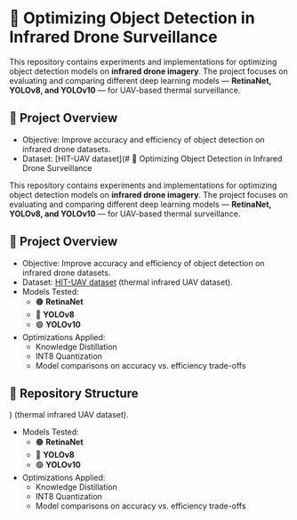 # 🚀 Optimizing Object Detection in Infrared Drone Surveillance

This repository contains experiments and implementations for optimizing object detection models on **infrared drone imagery**. The project focuses on evaluating and comparing different deep learning models — **RetinaNet, YOLOv8, and YOLOv10** — for UAV-based thermal surveillance.  

## 📌 Project Overview
- Objective: Improve accuracy and efficiency of object detection on infrared drone datasets.  
- Dataset: [HIT-UAV dataset](# 🚀 Optimizing Object Detection in Infrared Drone Surveillance

This repository contains experiments and implementations for optimizing object detection models on **infrared drone imagery**. The project focuses on evaluating and comparing different deep learning models — **RetinaNet, YOLOv8, and YOLOv10** — for UAV-based thermal surveillance.  

## 📌 Project Overview
- Objective: Improve accuracy and efficiency of object detection on infrared drone datasets.  
- Dataset: [HIT-UAV dataset](https://github.com/ZJU-WSX/HIT-UAV) (thermal infrared UAV dataset).  
- Models Tested:  
  - 🟠 **RetinaNet**  
  - 🔵 **YOLOv8**  
  - 🟢 **YOLOv10**  
- Optimizations Applied:  
  - Knowledge Distillation  
  - INT8 Quantization  
  - Model comparisons on accuracy vs. efficiency trade-offs  

## 📂 Repository Structure
) (thermal infrared UAV dataset).  
- Models Tested:  
  - 🟠 **RetinaNet**  
  - 🔵 **YOLOv8**  
  - 🟢 **YOLOv10**  
- Optimizations Applied:  
  - Knowledge Distillation  
  - INT8 Quantization  
  - Model comparisons on accuracy vs. efficiency trade-offs  
